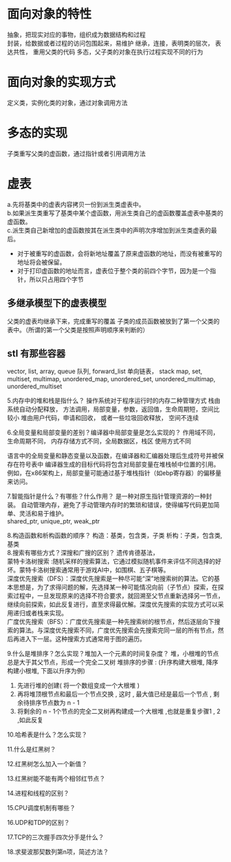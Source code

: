 # 面向对象的特性
抽象，把现实对应的事物，组织成为数据结构和过程  
封装，给数据或者过程的访问包围起来，易维护
继承，连接，表明类的层次， 表达共性， 重用父类的代码
多态，父子类的对象在执行过程实现不同的行为   
# 面向对象的实现方式
定义类，实例化类的对象，通过对象调用方法  
# 多态的实现
子类重写父类的虚函数，通过指针或者引用调用方法
# 虚表
a.先将基类中的虚表内容拷贝一份到派生类虚表中。  
b.如果派生类重写了基类中某个虚函数，用派生类自己的虚函数覆盖虚表中基类的虚函数。  
c.派生类自己新增加的虚函数按其在派生类中的声明次序增加到派生类虚表的最后。  

* 对于被重写的虚函数，会将新地址覆盖了原来虚函数的地址，而没有被重写的地址将会被保留。
* 对于打印虚函数的地址而言，虚表位于整个类的前四个字节，因为是一个指针，所以只占用四个字节
## 多继承模型下的虚表模型
父类的虚表均继承下来，完成重写的覆盖
子类的成员函数被放到了第一个父类的表中。（所谓的第一个父类是按照声明顺序来判断的）
## stl 有那些容器
vector, list, array, queue 队列, forward_list 单向链表， stack
map, set,  multiset, multimap, unordered_map, unordered_set, unordered_multimap, unordered_multiset  


5.内存中的堆和栈是指什么？
操作系统对于程序运行时的内存二种管理方式
栈由系统自动分配释放， 方法调用，局部变量，参数，返回值，生命周期短，空间比较小
堆由用户代码，申请和回收， 或者一些垃圾回收释放， 空间不连续

6.全局变量和局部变量的差别？编译器中局部变量是怎么实现的？
作用域不同，
生命周期不同，
内存存储方式不同，全局数据区，栈区
使用方式不同

语言中的全局变量和静态变量以及函数，在编译器和汇编器处理后生成符号并被保存在符号表中
编译器生成的目标代码将包含对局部变量在堆栈帧中位置的引用。例如，在x86架构上，局部变量可能通过基于堆栈指针（如ebp寄存器）的偏移量来访问。

7.智能指针是什么？有哪些？什么作用？
是一种对原生指针管理资源的一种封装。
自动管理内存，避免了手动管理内存时的繁琐和错误，使得编写代码更加简单、灵活和易于维护。  
shared_ptr, unique_ptr, weak_ptr


8.构造函数和析构函数的顺序？
构造：基类，包含类，子类 
析构：子类，包含类, 基类  
8.搜索有哪些方式？深搜和广搜的区别？
遗传肯德基法，  
蒙特卡洛树搜索 :随机采样的搜索算法，它通过模拟随机事件来评估不同选择的好坏。蒙特卡洛树搜索通常用于游戏AI中，如围棋、五子棋等。  
深度优先搜索（DFS）：深度优先搜索是一种尽可能“深”地搜索树的算法。它的基本思想是，为了求得问题的解，先选择某一种可能情况向前（子节点）探索，在探索过程中，一旦发现原来的选择不符合要求，就回溯至父节点重新选择另一节点，继续向前探索，如此反复进行，直至求得最优解。深度优先搜索的实现方式可以采用递归或者栈来实现。  
广度优先搜索（BFS）：广度优先搜索是一种先搜索树的根节点，然后逐层向下搜索的算法。与深度优先搜索不同，广度优先搜索会先搜索完同一层的所有节点，然后再进入下一层。这种搜索方式通常用于图的遍历。

9.什么是堆排序？怎么实现？堆加入一个元素的时间复杂度？
堆，小根堆的节点总是大于其父节点，形成一个完全二叉树
堆排序的步骤 : (升序构建大根堆, 降序构建小根堆, 下面以升序为例)  
1. 先进行堆的创建( 将一个数组变成一个大根堆 )  
2. 再将堆顶根节点和最后一个节点交换 , 这时 , 最大值已经是最后一个节点 , 剩余待排序节点数为 n - 1  
3. 将剩余的 n - 1个节点的完全二叉树再构建成一个大根堆 ,也就是重复步骤1 , 2 ,如此反复  

10.哈希表是什么？怎么实现？

11.什么是红黑树？

12.红黑树怎么加入一个新值？

13.红黑树能不能有两个相邻红节点？

14.进程和线程的区别？

15.CPU调度机制有哪些？

16.UDP和TDP的区别？

17.TCP的三次握手四次分手是什么？

18.求斐波那契数列第n项，简述方法？



 